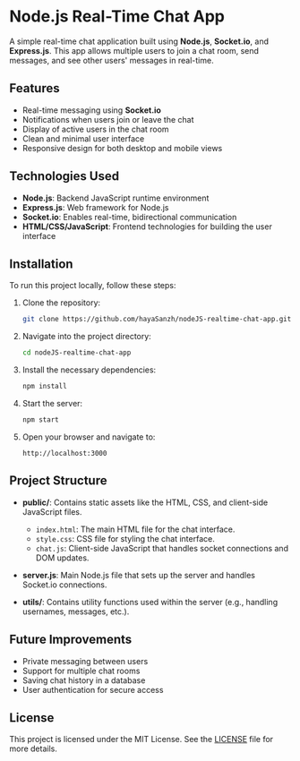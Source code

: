 
# Node.js Real-Time Chat App

A simple real-time chat application built using **Node.js**, **Socket.io**, and **Express.js**. This app allows multiple users to join a chat room, send messages, and see other users' messages in real-time.

## Features

- Real-time messaging using **Socket.io**
- Notifications when users join or leave the chat
- Display of active users in the chat room
- Clean and minimal user interface
- Responsive design for both desktop and mobile views

## Technologies Used

- **Node.js**: Backend JavaScript runtime environment
- **Express.js**: Web framework for Node.js
- **Socket.io**: Enables real-time, bidirectional communication
- **HTML/CSS/JavaScript**: Frontend technologies for building the user interface

## Installation

To run this project locally, follow these steps:

1. Clone the repository:
   ```bash
   git clone https://github.com/hayaSanzh/nodeJS-realtime-chat-app.git
   ```

2. Navigate into the project directory:
   ```bash
   cd nodeJS-realtime-chat-app
   ```

3. Install the necessary dependencies:
   ```bash
   npm install
   ```

4. Start the server:
   ```bash
   npm start
   ```

5. Open your browser and navigate to:
   ```
   http://localhost:3000
   ```

## Project Structure

- **public/**: Contains static assets like the HTML, CSS, and client-side JavaScript files.
  - `index.html`: The main HTML file for the chat interface.
  - `style.css`: CSS file for styling the chat interface.
  - `chat.js`: Client-side JavaScript that handles socket connections and DOM updates.

- **server.js**: Main Node.js file that sets up the server and handles Socket.io connections.

- **utils/**: Contains utility functions used within the server (e.g., handling usernames, messages, etc.).

## Future Improvements

- Private messaging between users
- Support for multiple chat rooms
- Saving chat history in a database
- User authentication for secure access

## License

This project is licensed under the MIT License. See the [LICENSE](LICENSE) file for more details.
